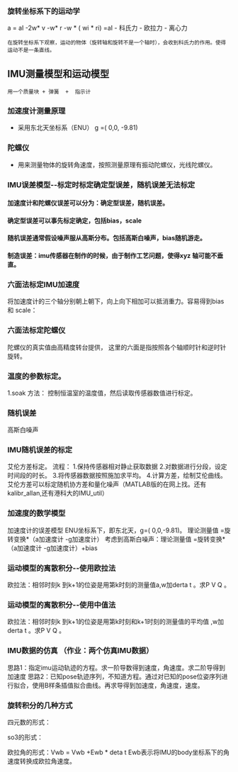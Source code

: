 ### 旋转坐标系下的运动学
a = aI -2w* v -w* r -w * ( wi * ri)
    =aI - 科氏力 - 欧拉力   -  离心力
    
    在旋转坐标系下观察，运动的物体（旋转轴和旋转不是一个轴时），会收到科氏力的作用。使得运动不是一条直线。
    
    
    
    
## IMU测量模型和运动模型
    
    用一个质量块 + 弹簧  +  指示计
    
### 加速度计测量原理
* 采用东北天坐标系（ENU）
     g =( 0,0, -9.81)
     
### 陀螺仪
* 用来测量物体的旋转角速度，按照测量原理有振动陀螺仪，光线陀螺仪。

### IMU误差模型--标定时标定确定型误差，随机误差无法标定
#### 加速度计和陀螺仪误差可以分为：确定型误差，随机误差。
#### 确定型误差可以事先标定确定，包括bias，scale
#### 随机误差通常假设噪声服从高斯分布。包括高斯白噪声，bias随机游走。
#### 制造误差：imu传感器在制作的时候，由于制作工艺问题，使得xyz 轴可能不垂直。

### 六面法标定IMU加速度
将加速度计的三个轴分别朝上朝下，向上向下相加可以抵消重力。容易得到bias 和 scale：

### 六面法标定陀螺仪
陀螺仪的真实值由高精度转台提供， 这里的六面是指按照各个轴顺时针和逆时针旋转。

### 温度的参数标定。
1.soak 方法：  控制恒温室的温度值，然后读取传感器数值进行标定。

### 随机误差
高斯白噪声
### IMU随机误差的标定
艾伦方差标定。
    流程：
        1.保持传感器相对静止获取数据
        2.对数据进行分段，设定时间段的时长。
        3.将传感器数据按照施加求平均。
        4.计算方差，绘制艾伦曲线。艾伦方差可以标定随机协方差和量化噪声（MATLAB版的在网上找。还有kalibr_allan,还有港科大的IMU_util）
        
### 加速度的数学模型
加速度计的误差模型
ENU坐标系下，即东北天，g=( 0,0,-9.81)。
理论测量值 =旋转变换*（a加速度计 -g加速度计）
考虑到高斯白噪声：理论测量值 =旋转变换*（a加速度计 -g加速度计）+bias

### 运动模型的离散积分--使用欧拉法
欧拉法：相邻时刻k  到k+1的位姿是用第k时刻的测量值a,w加derta t 。求P V Q 。

### 运动模型的离散积分--使用中值法
欧拉法：相邻时刻k  到k+1的位姿是用第k时刻和k+1时刻的测量值的平均值 ,w加derta t 。求P V Q 。
        
### IMU数据的仿真 （作业：两个仿真IMU数据）
思路1：指定imu运动轨迹的方程。求一阶导数得到速度，角速度。求二阶导得到加速度
思路2：已知pose轨迹序列，不知道方程。通过对已知的pose位姿序列进行拟合，使用B样条插值拟合曲线。再求导得到加速度，角速度，速度。
        
### 旋转积分的几种方式
 四元数的形式：
 
 so3的形式：
 
 欧拉角的形式：Vwb = Vwb +Ewb * deta t
    Ewb表示将IMU的body坐标系下的角速度转换成欧拉角速度。
    
    
 
